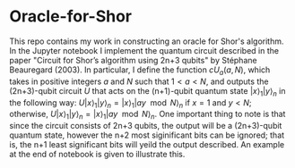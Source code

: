 # Oracle-for-Shor
This repo contains my work in constructing an oracle for Shor's algorithm. In the Jupyter notebook I implement the quantum circuit described in the paper "Circuit for Shor’s algorithm using 2n+3 qubits" by Stéphane Beauregard (2003). In particular, I define the function $cU_a(a, N)$, which takes in positive integers $a$ and $N$ such that $1<a<N$, and outputs the (2n+3)-qubit circuit $U$ that acts on the (n+1)-qubit quantum state $|x\rangle_1|y\rangle_n$ in the following way: $U|x\rangle_1|y\rangle_n = |x\rangle_1|ay \mod N\rangle_n$ if $x=1$ and $y<N$; otherwise, $U|x\rangle_1|y\rangle_n = |x\rangle_1|ay \mod N\rangle_n$. One important thing to note is that since the circuit consists of 2n+3 qubits, the output will be a (2n+3)-qubit quantum state, however the n+2 most siginificant bits can be ignored; that is, the n+1 least significant bits will yeild the output described. An example at the end of notebook is given to illustrate this. 
